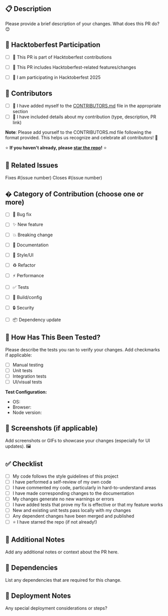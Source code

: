 
## 📋 Description
Please provide a brief description of your changes. What does this PR do? 😊


## 🎃 Hacktoberfest Participation
- [ ] 🎃 This PR is part of Hacktoberfest contributions
- [ ] 🌱 This PR includes Hacktoberfest-related features/changes
- [ ] 🏅 I am participating in Hacktoberfest 2025


## 👥 Contributors
- [ ] 🙋 I have added myself to the [CONTRIBUTORS.md](../CONTRIBUTORS.md) file in the appropriate section
- [ ] 📝 I have included details about my contribution (type, description, PR link)

**Note**: Please add yourself to the CONTRIBUTORS.md file following the format provided. This helps us recognize and celebrate all contributors! 🎉

⭐ **If you haven't already, please [star the repo](https://github.com/NikhilRaikwar/HealthAI-Assistant)!** ⭐


## 🔗 Related Issues
Fixes #(issue number)
Closes #(issue number)


## �️ Category of Contribution (choose one or more)
- [ ] 🐛 Bug fix
- [ ] ✨ New feature
- [ ] 💥 Breaking change
- [ ] 📝 Documentation
- [ ] 🎨 Style/UI
- [ ] ♻️ Refactor
- [ ] ⚡ Performance
- [ ] ✅ Tests
- [ ] 🔧 Build/config
- [ ] 🔒 Security
- [ ] 📦 Dependency update


## 🧪 How Has This Been Tested?
Please describe the tests you ran to verify your changes. Add checkmarks if applicable:
- [ ] Manual testing
- [ ] Unit tests
- [ ] Integration tests
- [ ] UI/visual tests

**Test Configuration:**
- OS:
- Browser:
- Node version:


## 📸 Screenshots (if applicable)
Add screenshots or GIFs to showcase your changes (especially for UI updates). 🖼️


## ✅ Checklist
- [ ] My code follows the style guidelines of this project
- [ ] I have performed a self-review of my own code
- [ ] I have commented my code, particularly in hard-to-understand areas
- [ ] I have made corresponding changes to the documentation
- [ ] My changes generate no new warnings or errors
- [ ] I have added tests that prove my fix is effective or that my feature works
- [ ] New and existing unit tests pass locally with my changes
- [ ] Any dependent changes have been merged and published
- [ ] ⭐ I have starred the repo (if not already!)

## 📝 Additional Notes
Add any additional notes or context about the PR here.

## 🔄 Dependencies
List any dependencies that are required for this change.

## 🚀 Deployment Notes
Any special deployment considerations or steps?